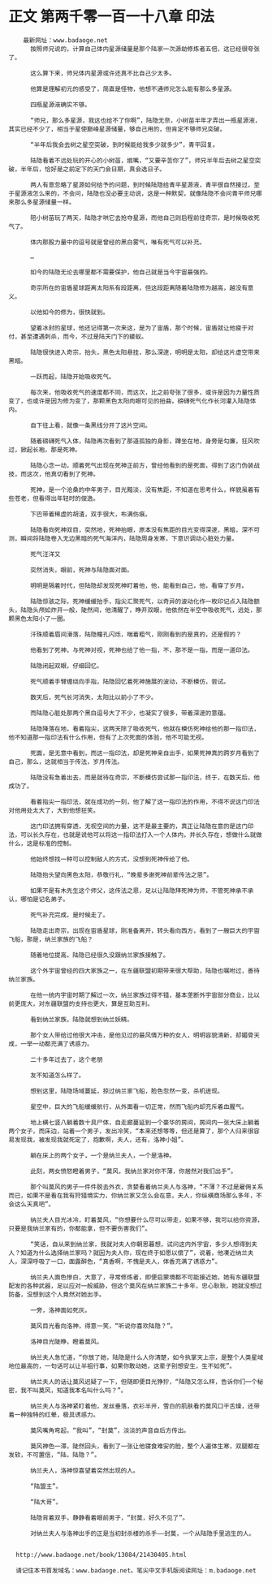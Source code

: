 # 正文 第两千零一百一十八章 印法
        最新网址：www.badaoge.net
          按照师兄说的，计算自己体内星源储量是那个陆家一次源劫修炼者五倍，这已经很夸张了。
      
          这么算下来，师兄体内星源或许还真不比自己少太多。
      
          他算是理解初元的感受了，简直是怪物，他想不通师兄怎么能有那么多星源。
      
          四瓶星源液确实不够。
      
          “师兄，那么多星源，我这也给不了你啊”，陆隐无奈，小树苗半年才弄出一瓶星源液，其实已经不少了，相当于星使巅峰星源储量，够自己用的，但肯定不够师兄突破。
      
          “半年后我会去树之星空突破，到时候能给我多少就多少”，青平回复。
      
          陆隐看着不远处玩的开心的小树苗，抿嘴，“又要辛苦你了”，师兄半年后去树之星空突破，半年后，恰好是之前定下的天门会日期，真会选日子。
      
          两人有意忽略了星源如何给予的问题，到时候陆隐给青平星源液，青平很自然接过，至于星源液怎么来的，不会问，陆隐也没必要主动说，这是一种默契，就像陆隐不会问青平师兄哪来那么多星源储量一样。
      
          陪小树苗玩了两天，陆隐才哄它去抢夺星源，而他自己则启程前往奇宗，是时候吸收死气了。
      
          体内那股力量中的逗号就是曾经的黑白雾气，唯有死气可以补充。
      
          …
      
          如今的陆隐无论去哪里都不需要保护，他自己就是当今宇宙最强的。
      
          奇宗所在的宙盾星球距离太阳系有段距离，但这段距离随着陆隐修为越高，越没有意义。
      
          以他如今的修为，很快就到。
      
          望着冰封的星球，他还记得第一次来这，是为了宙盾，那个时候，宙盾就让他疲于对付，甚至遭遇刺杀，而今，不过是陆天门下的蝼蚁。
      
          陆隐很快进入奇宗，抬头，黑色太阳悬挂，那么深邃，明明是太阳，却给这片虚空带来黑暗。
      
          一跃而起，陆隐开始吸收死气。
      
          每次来，他吸收死气的速度都不同，而这次，比之前夸张了很多，或许是因为力量性质变了，也或许是因为修为变了，那颗黑色太阳肉眼可见的扭曲，磅礴死气化作长河灌入陆隐体内。
      
          自下往上看，就像一条黑线分开了这片空间。
      
          随着磅礴死气入体，陆隐再次看到了那道孤独的身影，蹲坐在地，身旁是勾廉，狂风吹过，掀起长袍，那是死神。
      
          陆隐心念一动，顺着死气出现在死神正前方，曾经他看到的是死面，得到了这门伪装战技，而这次，他真切看到了死神。
      
          死神，是一个沧桑的中年男子，目光黯淡，没有焦距，不知道在思考什么，样貌虽着有些苍老，但看得出年轻时的俊逸。
      
          下巴带着稀虚的胡渣，双手很大，布满伤痕。
      
          陆隐看向死神双目，突然地，死神抬眼，原本没有焦距的目光变得深邃，黑暗，深不可测，瞬间将陆隐卷入无边黑暗的死气海洋内，陆隐周身发寒，下意识调动心脏处力量。
      
          死气汪洋又
      
          突然消失，眼前，死神与陆隐面对面。
      
          明明是隔着时代，但陆隐却发现死神盯着他，他，能看到自己，他，看穿了岁月。
      
          陆隐惊骇之际，死神缓缓抬手，指尖汇聚死气，以奇异的波动化作一枚印记点入陆隐额头，陆隐头颅如炸开一般，陡然间，他清醒了，睁开双眼，他依然在半空中吸收死气，远处，那颗黑色太阳小了一圈。
      
          汗珠顺着眉间滑落，陆隐瞳孔闪烁，喘着粗气，刚刚看到的是真的，还是假的？
      
          他看到了死神，与死神对视，死神也给了他一指，不，那不是一指，而是一道印法。
      
          陆隐闭起双眼，仔细回忆。
      
          死气顺着手臂缠绕向手指，陆隐回忆着死神施展的波动，不断模仿，尝试。
      
          数天后，死气长河消失，太阳比以前小了不少。
      
          而陆隐心脏处那两个黑白逗号大了不少，也凝实了很多，带着深邃的意蕴。
      
          陆隐降落在地，看着指尖，这两天除了吸收死气，他就在模仿死神给他的那一指印法，他不知道那一指印法有什么作用，但有了上次死面的体验，他不可能无视。
      
          死面，是无意中看到，而这一指印法，却是死神亲自出手，如果死神真的跨岁月看到了自己，那么，这就相当于传法，岁月传法。
      
          陆隐没有急着出去，而是就待在奇宗，不断模仿尝试那一指印法，终于，在数天后，他成功了。
      
          看着指尖一指印法，就在成功的一刻，他了解了这一指印法的作用，不得不说这门印法对他用处太大了，大到他想狂笑。
      
          这门印法拥有穿透，无视空间的力量，这不是最主要的，真正让陆隐在意的是这门印法，可以长久存在，也就是说他可以将这一指印法打入一个人体内，并长久存在，想做什么就做什么，这是标准的控制。
      
          他始终想找一种可以控制敌人的方式，没想到死神传给了他。
      
          陆隐抬头望向黑色太阳，恭敬行礼，“晚辈多谢死神前辈传法之恩”。
      
          如果不是有木先生这个师父，这传法之恩，足以让陆隐拜死神为师，不管死神承不承认，哪怕是记名弟子。
      
          死气补充完成，是时候走了。
      
          陆隐走出奇宗，出现在宙盾星球，刚准备离开，转头看向西方，看到了一艘巨大的宇宙飞船，那是，纳兰家族的飞船？
      
          随着地位提高，陆隐已经很久没跟纳兰家族接触了。
      
          这个外宇宙曾经的四大家族之一，在东疆联盟初期带来很大帮助，陆隐也嘱咐过，善待纳兰家族。
      
          在他一统内宇宙时期了解过一次，纳兰家族过得不错，基本垄断外宇宙部分商业，比以前更庞大，对东疆联盟的支持也更大，算是互助互利。
      
          看到纳兰家族，陆隐就想到纳兰妖精。
      
          那个女人带给过他很大冲击，是他见过的最风情万种的女人，明明容貌清新，却媚骨天成，一举一动都充满了诱惑力。
      
          二十多年过去了，这个老朋
      
          友不知道怎么样了。
      
          想到这里，陆隐场域蔓延，掠过纳兰家飞船，脸色忽然一变，杀机迸现。
      
          星空中，巨大的飞船缓缓航行，从外面看一切正常，然而飞船内却充斥着血腥气。
      
          地上横七竖八躺着数十具尸体，自走廊蔓延到一个豪华的房间，房间内一张大床上躺着两个女子，而床边，站着一个男子，发出冷笑，“本来还想等等，但还是算了，那个人归来很容易发现我，被发现我就死定了，抱歉啊，夫人，还有，洛神小姐”。
      
          躺在床上的两个女子，一个是纳兰夫人，一个是洛神。
      
          此刻，两女愤怒瞪着男子，“莫风，我纳兰家对你不薄，你居然对我们出手”。
      
          那个叫莫风的男子一件件脱去外衣，贪婪看着纳兰夫人与洛神，“不薄？不过是雇佣关系而已，如果不是看在我有狩猎境实力，你纳兰家又怎么会在意，夫人，你纵横商场那么多年，不会这么天真吧”。
      
          纳兰夫人目光冰冷，盯着莫风，“你想要什么尽可以带走，如果不够，我可以给你资源，只要是我纳兰家有的，你都能拿，但不要伤害我们”。
      
          “笑话，自从来到纳兰家，我就对夫人你朝思暮想，试问这内外宇宙，多少人想得到夫人？知道为什么选择纳兰家吗？就因为夫人你，现在终于如愿以偿了”，说着，他凑近纳兰夫人，深深呼吸了一口，面露醉色，“真香啊，不愧是夫人，体香充满了诱惑力”。
      
          纳兰夫人面色惨白，大意了，寻常修炼者，即便启蒙境都不可能接近她，她有东疆联盟配发的各种武器，足以应对一般威胁，但这个莫风在纳兰家族二十多年，忠心耿耿，她就没想过防备，没想到这个人竟然对她出手。
      
          一旁，洛神面如死灰。
      
          莫风目光看向洛神，得意一笑，“听说你喜欢陆隐？”。
      
          洛神目光陡睁，瞪着莫风。
      
          纳兰夫人急忙道，“你放了她，陆隐是什么人你清楚，如今执掌天上宗，是整个人类星域地位最高的，一句话可以让半祖行事，如果你敢动她，这辈子别想安生，生不如死”。
      
          纳兰夫人的话让莫风迟疑了一下，但随即便目光狰狞，“陆隐又怎么样，告诉你们一个秘密，我不叫莫风，知道我本名叫什么吗？”。
      
          纳兰夫人与洛神紧盯着他，发丝垂落，衣衫半开，雪白的肌肤看的莫风口干舌燥，还带着一种独特的红晕，极具诱惑力。
      
          莫风嘴角弯起，“我叫”，“封莫”，淡淡的声音自后方传出。
      
          莫风神色一滞，陡然回头，看到了一张让他寝食难安的脸，整个人遍体生寒，双腿都在发软，不可置信，“陆，陆隐？”。
      
          纳兰夫人，洛神惊喜望着突然出现的人。
      
          “陆盟主”。
      
          “陆大哥”。
      
          陆隐背着双手，静静看着眼前男子，“封莫，好久不见了”。
      
          对纳兰夫人与洛神出手的正是当初封杀楼的杀手——封莫，一个从陆隐手里逃生的人。
      
      
      http://www.badaoge.net/book/13084/21430405.html
      
      请记住本书首发域名：www.badaoge.net。笔尖中文手机版阅读网址：m.badaoge.net